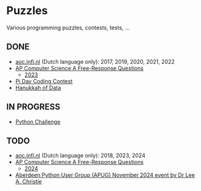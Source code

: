# Puzzles

Various programming puzzles, contests, tests, ...

## DONE

- [aoc.infi.nl](https://aoc.infi.nl) (Dutch language only): 2017, 2019, 2020, 2021, 2022
- [AP Computer Science A Free-Response Questions](https://apcentral.collegeboard.org/courses/ap-computer-science-a/exam/past-exam-questions)
  - [2023](https://apcentral.collegeboard.org/media/pdf/ap23-frq-comp-sci-a.pdf)
- [Pi Day Coding Contest](https://ivanr3d.com/projects/pi/)
- [Hanukkah of Data](https://hanukkah.bluebird.sh/5784/)

## IN PROGRESS

- [Python Challenge](http://www.pythonchallenge.com)

## TODO

- [aoc.infi.nl](https://aoc.infi.nl) (Dutch language only): 2018, 2023, 2024
- [AP Computer Science A Free-Response Questions](https://apcentral.collegeboard.org/courses/ap-computer-science-a/exam/past-exam-questions)
  - [2024](https://apcentral.collegeboard.org/media/pdf/ap24-frq-comp-sci-a.pdf)
- [Aberdeen Python User Group (APUG) November 2024 event by Dr Lee A. Christie](https://leechristie.com/xmas24)
